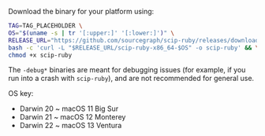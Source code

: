 Download the binary for your platform using:

```bash
TAG=TAG_PLACEHOLDER \
OS="$(uname -s | tr '[:upper:]' '[:lower:]')" \
RELEASE_URL="https://github.com/sourcegraph/scip-ruby/releases/download/$TAG" \
bash -c 'curl -L "$RELEASE_URL/scip-ruby-x86_64-$OS" -o scip-ruby' && \
chmod +x scip-ruby
```

The `-debug*` binaries are meant for debugging issues (for example, if you run into a crash with `scip-ruby`), and are not recommended for general use.

OS key:
- Darwin 20 ~ macOS 11 Big Sur
- Darwin 21 ~ macOS 12 Monterey
- Darwin 22 ~ macOS 13 Ventura
